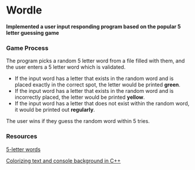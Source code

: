 # Wordle

**Implemented a user input responding program based on the popular 5 letter guessing game**


### Game Process
The program picks a random 5 letter word from a file filled with them, and the user enters a 5 letter word which is validated.
- If the input word has a letter that exists in the random word and is placed exactly in the correct spot, the letter would be printed **green**.
- If the input word has a letter that exists in the random word and is incorrectly placed, the letter would be printed **yellow**.
- If the input word has a letter that does not exist within the random word, it would be printed out **regularly**.

The user wins if they guess the random word within 5 tries.


### Resources

[5-letter words](https://www.thefreedictionary.com/5-letter-words.htm)

[Colorizing text and console background in C++](https://www.geeksforgeeks.org/colorizing-text-and-console-background-in-c/)
